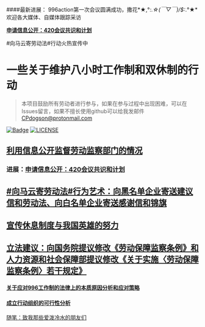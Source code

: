 ####最新进展：
996action第一次会议圆满成功，撒花*★,°*:.☆(￣▽￣)/$:*.°★*欢迎各大媒体、自媒体跟踪采访

**[申请信息公开：420会议共识和计划](Gov-info/420meet.md)**

#向马云寄劳动法#行动火热宣传中

# 一些关于维护八小时工作制和双休制的行动

> 本项目鼓励所有劳动者进行参与，如果在参与过程中出现困难，可以在Issues留言，如果不擅长使用github可以给我发邮件 CPdogson@protonmail.com

[![Badge](https://img.shields.io/badge/link-996.icu-%23FF4D5B.svg)](https://996.icu/)
[![LICENSE](https://img.shields.io/badge/license-Anti%20996-blue.svg)](https://github.com/996icu/996.ICU/blob/master/LICENSE)

## [利用信息公开监督劳动监察部门的情况](Gov-info/gov-info.md)

### 进展：[申请信息公开：420会议共识和计划](Gov-info/420meet.md)

## [#向马云寄劳动法#行为艺术：向黑名单企业寄送建议信和劳动法、向白名单企业寄送感谢信和锦旗](black-and-white.md)

## [宣传休息制度与我国英雄的努力](hero/hero.md)

## [立法建议：向国务院提议修改《劳动保障监察条例》和人力资源和社会保障部提议修改《关于实施〈劳动保障监察条例〉若干规定》](change-law.md)

#### [关于应对996工作制的法律上的本质原因分析和应对策略](Total-action-strategy.md)
#### [成立行动组织的可行性分析](organization.md)

[随笔：致我那些爱泼冷水的朋友们](Essay.md)

